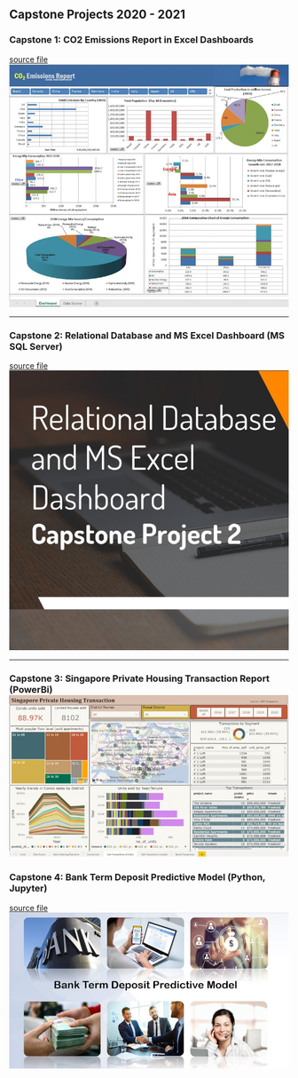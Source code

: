 ## Capstone Projects 2020 - 2021 

### Capstone 1: CO2 Emissions Report in Excel Dashboards 
[source file](/pdf/capstone_two_co2_emissions_report.pdf)
<img src="images/capstone_one_edited.jpg?raw=true"/>

---
### Capstone 2: Relational Database and MS Excel Dashboard (MS SQL Server)
[source file](/pdf/capstone_two_newchic.pdf)
<img src="images/capstone_two_edited.jpg?raw=true"/>

---
### Capstone 3: Singapore Private Housing Transaction Report (PowerBi)<img src="images/capstone_three_edited.jpg?raw=true"/>

### Capstone 4: Bank Term Deposit Predictive Model (Python, Jupyter)
[source file](/pdf/capstone_four_bank.pptx.pdf)
<img src="images/capstone_four_edited.jpg?raw=true"/>
